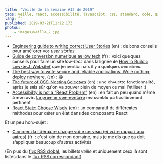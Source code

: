```yaml
---
title: "Veille de la semaine #12 de 2019"
tags: veille, react, accessibilité, javascript, css, standard, code, git, humour, low tech, agile, behaviour driven development, bonnes pratiques
lang: fr
published: 2019-03-21T11:12:17Z
photos:
    - images/veille_2.jpg
---
```

* [Engineering guide to writing correct User Stories](https://sobolevn.me/2019/02/engineering-guide-to-user-stories) (en)&nbsp;: de bons conseils pour améliorer vos _user stories_
* [Guide de conversion numérique au low tech](http://gauthierroussilhe.com/fr/posts/convert-low-tech) (fr)&nbsp;: voici quelques conseils pour faire un site _low-tech_ dans la lignée de [How to Build a Low-tech Website?](https://solar.lowtechmagazine.com/2018/09/how-to-build-a-lowtech-website.html) que je mentionnais il y a quelques semaines.
* [The best way to write secure and reliable applications. Write nothing; deploy nowhere.](https://github.com/kelseyhightower/nocode) (en)&nbsp;: 😁
* [The future of CSS: Nesting Selectors](https://www.bram.us/2019/03/17/the-future-of-css-nesting-selectors/) (en)&nbsp;: une chouette fonctionnalité, après je suis sûr qu'on va trouver plein de moyen de mal l'utiliser :)
* [Accessibility is not a “React Problem”](https://www.netlify.com/blog/2019/02/25/accessibility-is-not-a-react-problem/) (en)&nbsp;: en fait un peu quand même à mon avis. [Le premier commentaire](https://www.netlify.com/blog/2019/02/25/accessibility-is-not-a-react-problem/#comment-4356376705) me semble particulièrement pertinent
* [React State: Choose Wisely](https://ponyfoo.com/articles/react-state-choose-wisely) (en)&nbsp;: un comparatif de différentes méthodes pour gérer un état dans des composants React

Et un peu hors-sujet&nbsp;:

* [Comment la littérature change votre cerveau (et votre rapport aux autres)](https://theconversation.com/comment-la-litterature-change-votre-cerveau-et-votre-rapport-aux-autres-112492) (fr)&nbsp;: c'est loin de mon domaine, mais je me dis que ça doit s'appliquer beaucoup d'autres activités

(En plus du [flux RSS global](/rss.xml), les billets *veille*
et uniquement ceux là sont listés dans le [flux RSS correspondant](/rss/veille.xml))
